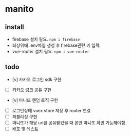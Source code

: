 # manito

## install
- firebase 설치 필요.
  `npm i firebase`
- 최상위에 .env파일 생성 후 firebase관련 키 입력.
- vue-router 설치 필요.
  `npm i vue-router`


## todo
- [v] 카카오 로그인 sdk 구현
- [ ] 카카오 링크 공유 구현
- [v] 마니또 랜덤 로직 구현
- [ ] 로그인상태 vuex store 저장 후 router 연결
- [ ] 퍼블리싱 구현
- [ ] 마니또가 해당 uri를 공유받았을 때 본인 마니또 확인 가능해야함.
- [ ] 배포 및 테스트

